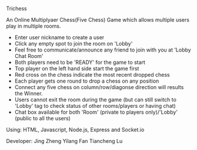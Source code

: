 Trichess

An Online Multiplyaer Chess(Five Chess) Game which allows multiple users play in multiple rooms. 
 - Enter user nickname to create a user
 - Click any empty spot to join the room on 'Lobby'
 - Feel free to communicate/announce any friend to join with you at 'Lobby Chat Room'
 - Both players need to be 'READY' for the game to start
 - Top player on the left hand side start the game first
 - Red cross on the chess indicate the most recent dropped chess
 - Each player gets one round to drop a chess on any position
 - Connect any five chess on column/row/diagonse direction will results the Winner.
 - Users cannot exit the room during the game (but can still switch to 'Lobby' tag to check status of other rooms/players or having chat)
 - Chat box available for both 'Room' (private to players only)/'Lobby' (public to all the users)
 
Using: HTML, Javascript, Node.js, Express and Socket.io

Developer:
Jing Zheng
Yilang Fan
Tiancheng Lu



